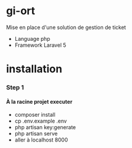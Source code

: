 # gi-ort
Mise en place d'une solution de gestion de ticket

* Language php
* Framework Laravel 5

# installation
 ### Step 1
 #### À la racine projet executer 
 * composer install
 * cp .env.example .env
 * php artisan key:generate
 * php artisan serve 
 * aller à localhost 8000
